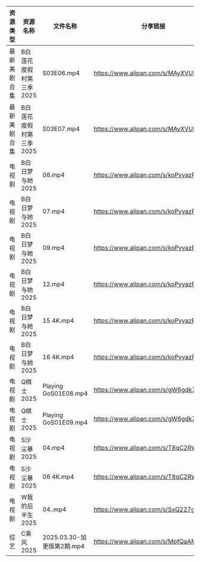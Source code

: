 | 资源类型   | 资源名称           | 文件名称                  | 分享链接                                 | 更新时间                |
| ------ | -------------- | --------------------- | ------------------------------------ | ------------------- |
| 最新美剧合集 | B白莲花度假村第三季2025 | S03E06.mp4            | https://www.alipan.com/s/MAyXVUFKTrn | 2025-03-31 16:05:22 |
| 最新美剧合集 | B白莲花度假村第三季2025 | S03E07.mp4            | https://www.alipan.com/s/MAyXVUFKTrn | 2025-03-31 16:05:22 |
| 电视剧    | B白日梦与她2025     | 06.mp4                | https://www.alipan.com/s/koPyyazPNd1 | 2025-03-31 16:05:17 |
| 电视剧    | B白日梦与她2025     | 07.mp4                | https://www.alipan.com/s/koPyyazPNd1 | 2025-03-31 16:05:17 |
| 电视剧    | B白日梦与她2025     | 09.mp4                | https://www.alipan.com/s/koPyyazPNd1 | 2025-03-31 16:05:17 |
| 电视剧    | B白日梦与她2025     | 12.mp4                | https://www.alipan.com/s/koPyyazPNd1 | 2025-03-31 16:05:16 |
| 电视剧    | B白日梦与她2025     | 15 4K.mp4             | https://www.alipan.com/s/koPyyazPNd1 | 2025-03-31 16:05:16 |
| 电视剧    | B白日梦与她2025     | 16 4K.mp4             | https://www.alipan.com/s/koPyyazPNd1 | 2025-03-31 16:05:16 |
| 电视剧    | Q棋士2025        | Playing GoS01E08.mp4  | https://www.alipan.com/s/gW6gdk7eMKN | 2025-03-31 00:06:39 |
| 电视剧    | Q棋士2025        | Playing GoS01E09.mp4  | https://www.alipan.com/s/gW6gdk7eMKN | 2025-03-31 00:06:38 |
| 电视剧    | S沙尘暴2025       | 04.mp4                | https://www.alipan.com/s/T8qC2RW63No | 2025-03-31 14:07:33 |
| 电视剧    | S沙尘暴2025       | 06 4K.mp4             | https://www.alipan.com/s/T8qC2RW63No | 2025-03-31 14:07:33 |
| 电视剧    | W我的后半生2025     | 04..mp4               | https://www.alipan.com/s/SxQ227g7ak2 | 2025-03-31 00:07:11 |
| 综艺     | C乘风2025        | 2025.03.30-加更版第2期.mp4 | https://www.alipan.com/s/MpfQaAMy4Ly | 2025-03-31 13:08:33 |

